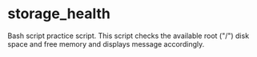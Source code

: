 # storage_health
Bash script practice script. This script checks the available root ("/") disk space and free memory and displays message accordingly.
